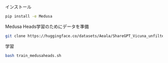 インストール
```sh
pip install -e Medusa
```
Medusa Heads学習のためにデータを準備
```sh
git clone https://huggingface.co/datasets/Aeala/ShareGPT_Vicuna_unfiltered
```
学習
```sh
bash train_medusaheads.sh
```